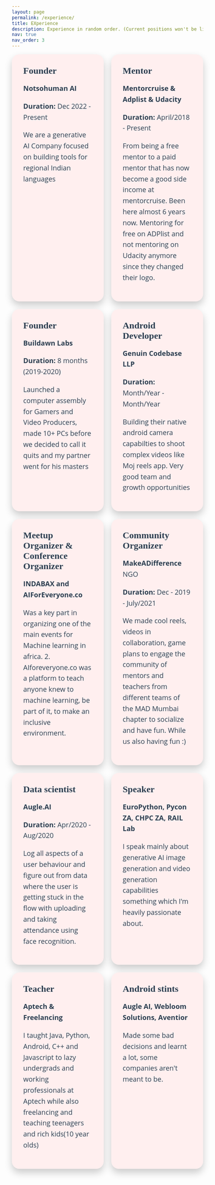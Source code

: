 ```yaml
---
layout: page
permalink: /experience/
title: EXperience
description: Experience in random order. (Current positions won't be listed for privacy reasons)
nav: true
nav_order: 3
---
```

<!-- _pages/publications.md -->
<div class="publications">

<style>
.work-experience {
  display: grid;
  grid-template-columns: repeat(3, 1fr);
  grid-gap: 20px;
}

.card {
  background-color: #ffefef; /* Light coral */
  padding: 30px;
  border-radius: 20px;
  box-shadow: 0 10px 20px rgba(0, 0, 0, 0.2);
  transition: transform 0.3s ease;
}

.card:hover {
  transform: translateY(-8px);
}

.card h2 {
  margin-top: 0;
  color: #2c3e50; /* Dark slate gray */
  font-family: 'Pacifico', cursive;
  font-size: 24px;
  margin-bottom: 10px;
}

.card p {
  color: #2c3e50; /* Dark slate gray */
  font-family: 'Open Sans', sans-serif;
  font-size: 18px;
  line-height: 1.6;
}

@media screen and (max-width: 992px) {
  .work-experience {
    grid-template-columns: repeat(2, 1fr);
  }
}

@media screen and (max-width: 768px) {
  .work-experience {
    grid-template-columns: 1fr;
  }
}


    </style>
<div class="work-experience">
  <div class="card">
    <h2>Founder</h2>
    <p><strong>Notsohuman AI</strong> </p>
    <p><strong>Duration:</strong> Dec 2022 - Present</p>
    <p>We are a generative AI Company focused on building tools for regional Indian languages</p>
  </div>

  <div class="card">
    <h2>Mentor </h2>
    <p><strong>Mentorcruise & Adplist & Udacity</strong></p>
    <p><strong>Duration:</strong> April/2018 - Present</p>
    <p> From being a free mentor to a paid mentor that has now become a good side income at mentorcruise. Been here almost 6 years now. Mentoring for free on ADPlist and not mentoring on Udacity anymore since they changed their logo.</p>
  </div>

   <div class="card">
    <h2>Founder</h2>
    <p><strong>Buildawn Labs</strong></p>
    <p><strong>Duration:</strong> 8 months (2019-2020) </p>
    <p> Launched a computer assembly for Gamers and Video Producers, made 10+ PCs before we decided to call it quits and my partner went for his masters</p>
  </div>

   <div class="card">
    <h2>Android Developer</h2>
    <p><strong> Genuin Codebase LLP</strong></p>
    <p><strong>Duration:</strong> Month/Year - Month/Year</p>
    <p>Building their native android camera capabilties to shoot complex videos like Moj reels app. Very good team and growth opportunities</p>
  </div>


 <div class="card">
    <h2>Meetup Organizer & Conference Organizer</h2>
    <p><strong> INDABAX and AIForEveryone.co </strong></p>
    <p>Was a key part in organizing one of the main events for Machine learning in africa. 
    2. AIforeveryone.co was a platform to teach anyone knew to machine learning, be part of it, to make an inclusive environment. 
    </p>
  </div>

   <div class="card">
    <h2>Community Organizer</h2>
    <p><strong>MakeADifference </strong> NGO </p>
    <p><strong>Duration:</strong> Dec - 2019 - July/2021</p>
    <p>We made cool reels, videos in collaboration, game plans to engage the community of mentors and teachers from different teams of the MAD Mumbai chapter to socialize and have fun. While us also having fun :)</p>
  </div>

   <div class="card">
    <h2>Data scientist </h2>
    <p><strong>Augle.AI </strong> </p>
    <p><strong>Duration:</strong> Apr/2020 - Aug/2020</p>
    <p>Log all aspects of a user behaviour and figure out from data where the user is getting stuck in the flow with uploading and taking attendance using face recognition.</p>
  </div>


  <div class="card">
    <h2>Speaker </h2>
    <p><strong>EuroPython, Pycon ZA, CHPC ZA, RAIL Lab </strong> </p>
    <p>I speak mainly about generative AI image generation and video generation capabilities something which I'm heavily passionate about. </p>
  </div>

  <div class="card">
    <h2>Teacher </h2>
    <p><strong>Aptech & Freelancing </strong> </p>
    <p>I taught Java, Python, Android, C++ and Javascript to lazy undergrads and working professionals at Aptech while also freelancing and teaching teenagers and rich kids(10 year olds) </p>
  </div>

   <div class="card">
    <h2>Android stints </h2>
    <p><strong> Augle AI, Webloom Solutions, Aventior </strong> </p>
    <p> Made some bad decisions and learnt a lot, some companies aren't meant to be.</p>
  </div>



  <!-- Add more cards for additional work experiences -->
</div>

</div>
